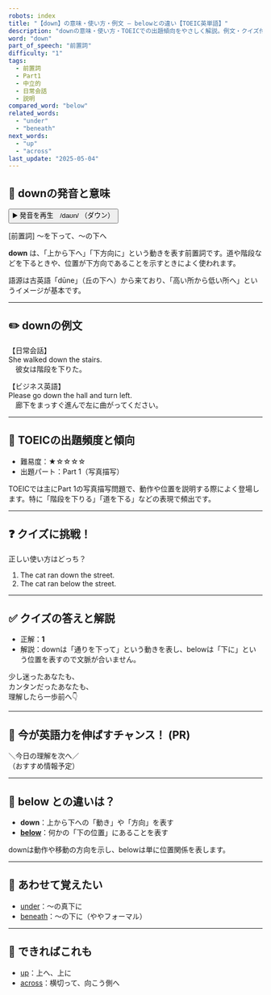 ```yaml
---
robots: index
title: "【down】の意味・使い方・例文 ― belowとの違い【TOEIC英単語】"
description: "downの意味・使い方・TOEICでの出題傾向をやさしく解説。例文・クイズ付きでbelowとの違いもわかりやすく学べます。"
word: "down"
part_of_speech: "前置詞"
difficulty: "1"
tags:
  - 前置詞
  - Part1
  - 中立的
  - 日常会話
  - 説明
compared_word: "below"
related_words:
  - "under"
  - "beneath"
next_words:
  - "up"
  - "across"
last_update: "2025-05-04"
---
```


## 🔰 downの発音と意味

<button class="play-audio" onclick="playTTS('down')">
  <span class="play-audio-main">
    ▶️ 発音を再生　/daʊn/
  </span>
  <span class="play-audio-sub">
    （ダウン）
  </span>
</button>

[前置詞] ～を下って、～の下へ

**down** は、「上から下へ」「下方向に」という動きを表す前置詞です。道や階段などを下るときや、位置が下方向であることを示すときによく使われます。

語源は古英語「dūne」（丘の下へ）から来ており、「高い所から低い所へ」というイメージが基本です。

---

## ✏️ downの例文

【日常会話】  
She walked down the stairs.  
　彼女は階段を下りた。

【ビジネス英語】  
Please go down the hall and turn left.  
　廊下をまっすぐ進んで左に曲がってください。

---

## 🎯 TOEICの出題頻度と傾向

- 難易度：★☆☆☆☆
- 出題パート：Part 1（写真描写）

TOEICでは主にPart 1の写真描写問題で、動作や位置を説明する際によく登場します。特に「階段を下りる」「道を下る」などの表現で頻出です。

---

## ❓ クイズに挑戦！

正しい使い方はどっち？

1. The cat ran down the street.  
2. The cat ran below the street.

---

## ✅ クイズの答えと解説

- 正解：**1**
- 解説：downは「通りを下って」という動きを表し、belowは「下に」という位置を表すので文脈が合いません。

少し迷ったあなたも、  
カンタンだったあなたも、  
理解したら一歩前へ👇️

---

## 🚀 今が英語力を伸ばすチャンス！ (PR)

<div class="info-center">
＼今日の理解を次へ／<br>  
（おすすめ情報予定）
</div>

---

## 🤔  below との違いは？

- **down**：上から下への「動き」や「方向」を表す
- **[below](/word/below)**：何かの「下の位置」にあることを表す

downは動作や移動の方向を示し、belowは単に位置関係を表します。

---

## 🧩 あわせて覚えたい

- [under](/word/under)：～の真下に
- [beneath](/word/beneath)：～の下に（ややフォーマル）

---

## 📖 できればこれも

- [up](/word/up)：上へ、上に
- [across](/word/across)：横切って、向こう側へ

<!-- cvid: aid40_bid45 -->
